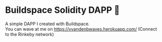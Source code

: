 # Buildspace Solidity DAPP 👋
A simple DAPP I created with Buildspace.\
You can wave at me on https://vvandenbwaves.herokuapp.com/ (Connect to the Rinkeby network)

